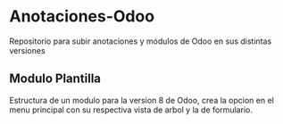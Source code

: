 # Anotaciones-Odoo
Repositorio para subir anotaciones y módulos de Odoo en sus distintas versiones


## Modulo Plantilla

Estructura de un modulo para la version 8 de Odoo, crea la opcion en el menu principal con su respectiva vista de arbol y la de formulario.
